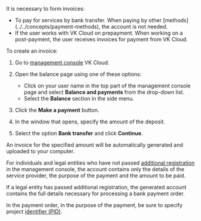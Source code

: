 It is necessary to form invoices:

- To pay for services by bank transfer. When paying by other [methods] (../../concepts/payment-methods), the account is not needed.
- If the user works with VK Cloud on prepayment. When working on a post-payment, the user receives invoices for payment from VK Cloud.

To create an invoice:

1. Go to [management console](https://msk.cloud.vk.com/app/en/) VK Cloud.
1. Open the balance page using one of these options:

   - Click on your user name in the top part of the management console page and select **Balance and payments** from the drop-down list.
   - Select the **Balance** section in the side menu.

1. Click the **Make a payment** button.
1. In the window that opens, specify the amount of the deposit.
1. Select the option **Bank transfer** and click **Continue**.

An invoice for the specified amount will be automatically generated and uploaded to your computer.

For individuals and legal entities who have not passed [additional registration](../corporate#additional_registration_of_legal_entities) in the management console, the account contains only the details of the service provider, the purpose of the payment and the amount to be paid.

If a legal entity has passed additional registration, the generated account contains the full details necessary for processing a bank payment order.

<err>

In the payment order, in the purpose of the payment, be sure to specify project [identifier (PID)](/en/tools-for-using-services/account/instructions/project-settings/manage#getting_project_id).

</err>
